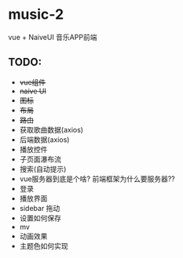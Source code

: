 # music-2

vue + NaiveUI 音乐APP前端

## TODO:

- ~~vue组件~~
- ~~naive UI~~
- ~~图标~~
- ~~布局~~
- ~~路由~~
- 获取歌曲数据(axios)
- 后端数据(axios)
- 播放控件
- 子页面瀑布流
- 搜索(自动提示)
- vue服务器到底是个啥? 前端框架为什么要服务器??
- 登录  
- 播放界面
- sidebar 拖动
- 设置如何保存
- mv
- 动画效果
- 主题色如何实现